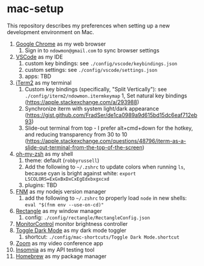 # mac-setup

This repository describes my preferences when setting up a new development environment on Mac.

1. [Google Chrome](https://www.google.com/chrome/) as my web browser
   1. Sign in to `ndowmon@gmail.com` to sync browser settings
1. [VSCode](https://code.visualstudio.com/download) as my IDE
   1. custom key bindings: see `./config/vscode/keybindings.json`
   1. custom settings: see `./config/vscode/settings.json`
   1. apps: TBD
1. [iTerm2](https://iterm2.com/) as my terminal 
   1. Custom key bindings (specifically, "Split Vertically"): see `./config/iterm2/ndowmon.itermkeymap`
   1, Set natural key bindings (https://apple.stackexchange.com/a/293988)
   1. Synchronize iterm with system light/dark appearance (https://gist.github.com/FradSer/de1ca0989a9d615bd15dc6eaf712eb93)
   1. Slide-out terminal from top - I prefer alt+cmd+down for the hotkey, and reducing transparency from 30 to 10
(https://apple.stackexchange.com/questions/48796/iterm-as-a-slide-out-terminal-from-the-top-of-the-screen)
1. [oh-my-zsh](https://ohmyz.sh/) as my shell
   1. theme: default (`robbyrussell`)
   1. Add the following to `~/.zshrc` to update colors when running `ls`, because cyan is bright against white: `export LSCOLORS=ExGxBxDxCxEgEdxbxgxcxd`
   1. plugins: TBD
1. [FNM](https://github.com/Schniz/fnm) as my nodejs version manager
   1. add the following to `~/.zshrc` to properly load `node` in new shells: `eval "$(fnm env --use-on-cd)"`
1. [Rectangle](https://rectangleapp.com/) as my window manager
   1. config: `./config/rectangle/RectangleConfig.json`
1. [MonitorControl](https://github.com/MonitorControl/MonitorControl) monitor brightness controller
1. [Toggle Dark Mode]() as my dark mode toggler 
   1. shortcut: `./config/mac-shortcuts/Toggle Dark Mode.shortcut`
1. [Zoom]() as my video conference app
1. [Insomnia]() as my API testing tool
1. [Homebrew](https://brew.sh/) as my package manager
